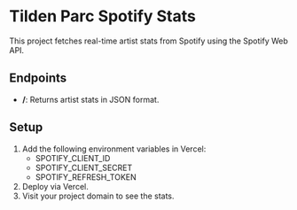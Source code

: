 
# Tilden Parc Spotify Stats

This project fetches real-time artist stats from Spotify using the Spotify Web API.

## Endpoints
- **/**: Returns artist stats in JSON format.

## Setup
1. Add the following environment variables in Vercel:
   - SPOTIFY_CLIENT_ID
   - SPOTIFY_CLIENT_SECRET
   - SPOTIFY_REFRESH_TOKEN
2. Deploy via Vercel.
3. Visit your project domain to see the stats.
